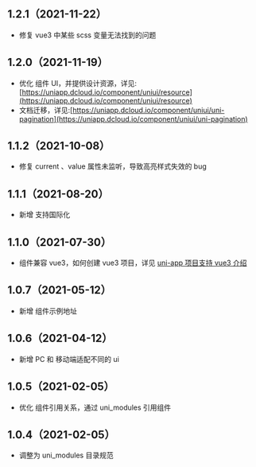 ## 1.2.1（2021-11-22）

-   修复 vue3 中某些 scss 变量无法找到的问题

## 1.2.0（2021-11-19）

-   优化 组件 UI，并提供设计资源，详见:[https://uniapp.dcloud.io/component/uniui/resource](https://uniapp.dcloud.io/component/uniui/resource)
-   文档迁移，详见:[https://uniapp.dcloud.io/component/uniui/uni-pagination](https://uniapp.dcloud.io/component/uniui/uni-pagination)

## 1.1.2（2021-10-08）

-   修复 current 、value 属性未监听，导致高亮样式失效的 bug

## 1.1.1（2021-08-20）

-   新增 支持国际化

## 1.1.0（2021-07-30）

-   组件兼容 vue3，如何创建 vue3 项目，详见 [uni-app 项目支持 vue3 介绍](https://ask.dcloud.net.cn/article/37834)

## 1.0.7（2021-05-12）

-   新增 组件示例地址

## 1.0.6（2021-04-12）

-   新增 PC 和 移动端适配不同的 ui

## 1.0.5（2021-02-05）

-   优化 组件引用关系，通过 uni_modules 引用组件

## 1.0.4（2021-02-05）

-   调整为 uni_modules 目录规范
